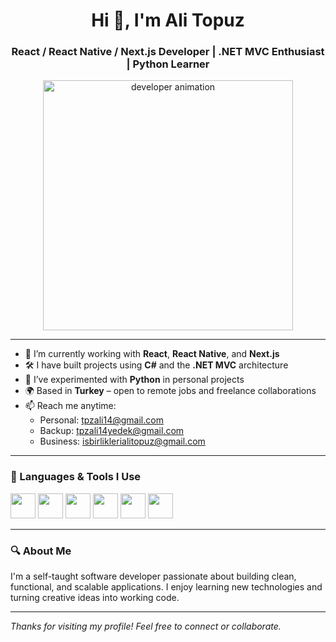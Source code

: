<h1 align="center">Hi 👋, I'm Ali Topuz</h1>
<h3 align="center">React / React Native / Next.js Developer | .NET MVC Enthusiast | Python Learner</h3>

<p align="center">
  <img src="https://cdn.dribbble.com/users/730703/screenshots/6581243/avento.gif" width="400" alt="developer animation" />
</p>

---

- 🔭 I’m currently working with **React**, **React Native**, and **Next.js**
- 🛠️ I have built projects using **C#** and the **.NET MVC** architecture
- 🐍 I’ve experimented with **Python** in personal projects
- 🌍 Based in **Turkey** – open to remote jobs and freelance collaborations
- 📫 Reach me anytime:
  - Personal: [tpzali14@gmail.com](mailto:tpzali14@gmail.com)
  - Backup: [tpzali14yedek@gmail.com](mailto:tpzali14yedek@gmail.com)
  - Business: [isbirliklerialitopuz@gmail.com](mailto:isbirliklerialitopuz@gmail.com)

---

### 🧰 Languages & Tools I Use

<p>
  <img src="https://cdn.jsdelivr.net/gh/devicons/devicon/icons/javascript/javascript-original.svg" width="40" />
  <img src="https://cdn.jsdelivr.net/gh/devicons/devicon/icons/react/react-original.svg" width="40" />
  <img src="https://cdn.jsdelivr.net/gh/devicons/devicon/icons/nextjs/nextjs-original.svg" width="40" />
  <img src="https://cdn.jsdelivr.net/gh/devicons/devicon/icons/python/python-original.svg" width="40" />
  <img src="https://cdn.jsdelivr.net/gh/devicons/devicon/icons/csharp/csharp-original.svg" width="40" />
  <img src="https://cdn.jsdelivr.net/gh/devicons/devicon/icons/dot-net/dot-net-original.svg" width="40" />
</p>

---

### 🔍 About Me

I'm a self-taught software developer passionate about building clean, functional, and scalable applications. I enjoy learning new technologies and turning creative ideas into working code.

---

_Thanks for visiting my profile! Feel free to connect or collaborate._
